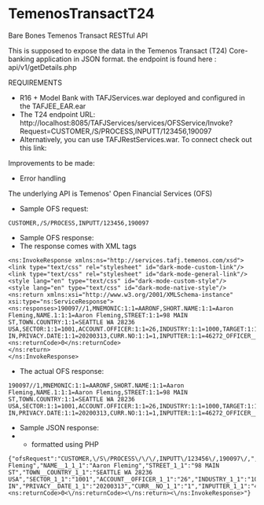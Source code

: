 # TemenosTransactT24
Bare Bones Temenos Transact RESTful API

This is supposed to expose the data in the Temenos Transact (T24) Core-banking application in JSON format.
the endpoint is found here : api/v1/getDetails.php

REQUIREMENTS
* R16 + Model Bank with TAFJServices.war deployed and configured in the TAFJEE_EAR.ear
* The T24 endpoint URL:  http://localhost:8085/TAFJServices/services/OFSService/Invoke?Request=CUSTOMER,/S/PROCESS,INPUTT/123456,190097
* Alternatively, you can use TAFJRestServices.war. To connect check out this link: 


Improvements to be made:
* Error handling

The underlying API is Temenos' Open Financial Services (OFS)

* Sample OFS request:
````
CUSTOMER,/S/PROCESS,INPUTT/123456,190097
````

* Sample OFS response:
* The response comes with XML tags
````
<ns:InvokeResponse xmlns:ns="http://services.tafj.temenos.com/xsd">
<link type="text/css" rel="stylesheet" id="dark-mode-custom-link"/>
<link type="text/css" rel="stylesheet" id="dark-mode-general-link"/>
<style lang="en" type="text/css" id="dark-mode-custom-style"/>
<style lang="en" type="text/css" id="dark-mode-native-style"/>
<ns:return xmlns:xsi="http://www.w3.org/2001/XMLSchema-instance" xsi:type="ns:ServiceResponse">
<ns:responses>190097//1,MNEMONIC:1:1=AARONF,SHORT.NAME:1:1=Aaron Fleming,NAME.1:1:1=Aaron Fleming,STREET:1:1=98 MAIN ST,TOWN.COUNTRY:1:1=SEATTLE WA 28236 USA,SECTOR:1:1=1001,ACCOUNT.OFFICER:1:1=26,INDUSTRY:1:1=1000,TARGET:1:1=999,NATIONALITY:1:1=US,CUSTOMER.STATUS:1:1=2,RESIDENCE:1:1=US,LANGUAGE:1:1=1,COMPANY.BOOK:1:1=GB0010001,CLS.CPARTY:1:1=NO,DATE.OF.BIRTH:1:1=19780812,AML.CHECK:1:1=NULL,AML.RESULT:1:1=NULL,INTERNET.BANKING.SERVICE:1:1=NULL,MOBILE.BANKING.SERVICE:1:1=NULL,BACKUP.WITHHOLD:1:1=NO,PRIVACY.STATUS:1:1=OPT-IN,PRIVACY.DATE:1:1=20200313,CURR.NO:1:1=1,INPUTTER:1:1=46272_OFFICER__OFS_SEAT,DATE.TIME:1:1=2004281447,AUTHORISER:1:1=46272_OFFICER_OFS_SEAT,CO.CODE:1:1=GB0010001,DEPT.CODE:1:1=1</ns:responses>
<ns:returnCode>0</ns:returnCode>
</ns:return>
</ns:InvokeResponse>
````

* The actual OFS response:
````
190097//1,MNEMONIC:1:1=AARONF,SHORT.NAME:1:1=Aaron Fleming,NAME.1:1:1=Aaron Fleming,STREET:1:1=98 MAIN ST,TOWN.COUNTRY:1:1=SEATTLE WA 28236 USA,SECTOR:1:1=1001,ACCOUNT.OFFICER:1:1=26,INDUSTRY:1:1=1000,TARGET:1:1=999,NATIONALITY:1:1=US,CUSTOMER.STATUS:1:1=2,RESIDENCE:1:1=US,LANGUAGE:1:1=1,COMPANY.BOOK:1:1=GB0010001,CLS.CPARTY:1:1=NO,DATE.OF.BIRTH:1:1=19780812,AML.CHECK:1:1=NULL,AML.RESULT:1:1=NULL,INTERNET.BANKING.SERVICE:1:1=NULL,MOBILE.BANKING.SERVICE:1:1=NULL,BACKUP.WITHHOLD:1:1=NO,PRIVACY.STATUS:1:1=OPT-IN,PRIVACY.DATE:1:1=20200313,CURR.NO:1:1=1,INPUTTER:1:1=46272_OFFICER__OFS_SEAT,DATE.TIME:1:1=2004281447,AUTHORISER:1:1=46272_OFFICER_OFS_SEAT,CO.CODE:1:1=GB0010001,DEPT.CODE:1:1=1
````


* Sample JSON response:
* - formatted using PHP
````
{"ofsRequest":"CUSTOMER,\/S\/PROCESS\/\/\/,INPUTT\/123456\/,190097\/,","MNEMONIC_1_1":"AARONF","SHORT__NAME_1_1":"Aaron Fleming","NAME__1_1_1":"Aaron Fleming","STREET_1_1":"98 MAIN ST","TOWN__COUNTRY_1_1":"SEATTLE WA 28236 USA","SECTOR_1_1":"1001","ACCOUNT__OFFICER_1_1":"26","INDUSTRY_1_1":"1000","TARGET_1_1":"999","NATIONALITY_1_1":"US","CUSTOMER__STATUS_1_1":"2","RESIDENCE_1_1":"US","LANGUAGE_1_1":"1","COMPANY__BOOK_1_1":"GB0010001","CLS__CPARTY_1_1":"NO","DATE__OF__BIRTH_1_1":"19780812","AML__CHECK_1_1":"NULL","AML__RESULT_1_1":"NULL","INTERNET__BANKING__SERVICE_1_1":"NULL","MOBILE__BANKING__SERVICE_1_1":"NULL","BACKUP__WITHHOLD_1_1":"NO","PRIVACY__STATUS_1_1":"OPT-IN","PRIVACY__DATE_1_1":"20200313","CURR__NO_1_1":"1","INPUTTER_1_1":"46272_OFFICER__OFS_SEAT","DATE__TIME_1_1":"2004281447","AUTHORISER_1_1":"46272_OFFICER_OFS_SEAT","CO__CODE_1_1":"GB0010001","DEPT__CODE_1_1":"1<\/ns:responses><ns:returnCode>0<\/ns:returnCode><\/ns:return><\/ns:InvokeResponse>"}
````



